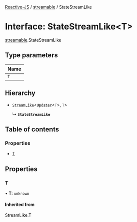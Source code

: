 [Reactive-JS](../README.md) / [streamable](../modules/streamable.md) / StateStreamLike

# Interface: StateStreamLike<T\>

[streamable](../modules/streamable.md).StateStreamLike

## Type parameters

| Name |
| :------ |
| `T` |

## Hierarchy

- [`StreamLike`](stream.StreamLike.md)<[`Updater`](../modules/functions.md#updater)<`T`\>, `T`\>

  ↳ **`StateStreamLike`**

## Table of contents

### Properties

- [T](streamable.StateStreamLike.md#t)

## Properties

### T

• **T**: `unknown`

#### Inherited from

StreamLike.T
